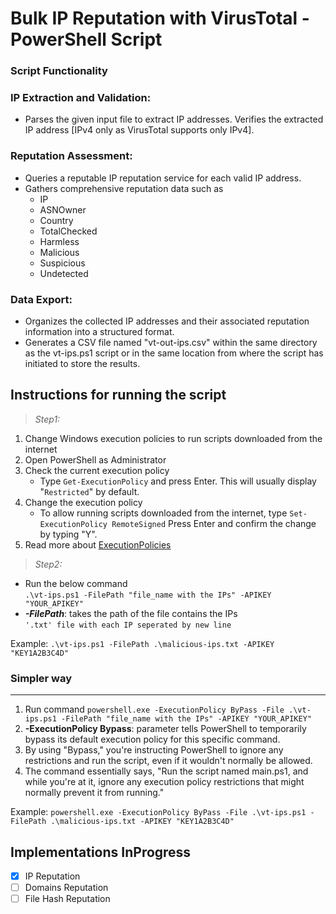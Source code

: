 # Bulk IP Reputation with VirusTotal - PowerShell Script

### Script Functionality

### IP Extraction and Validation:

- Parses the given input file to extract IP addresses. Verifies the extracted IP address [IPv4 only as VirusTotal supports only IPv4].

### Reputation Assessment:

- Queries a reputable IP reputation service for each valid IP address.
- Gathers comprehensive reputation data such as
  - IP
  - ASNOwner
  - Country
  - TotalChecked
  - Harmless
  - Malicious
  - Suspicious
  - Undetected

### Data Export:

- Organizes the collected IP addresses and their associated reputation information into a structured format.
- Generates a CSV file named "vt-out-ips.csv" within the same directory as the vt-ips.ps1 script or in the same location from where the script has initiated to store the results.

## Instructions for running the script

> _Step1:_

1.  Change Windows execution policies to run scripts downloaded from the internet
2.  Open PowerShell as Administrator
3.  Check the current execution policy
    - Type `Get-ExecutionPolicy` and press Enter. This will usually display "`Restricted`" by default.
4.  Change the execution policy
    - To allow running scripts downloaded from the internet, type `Set-ExecutionPolicy RemoteSigned` Press Enter and confirm the change by typing "Y".
5.  Read more about [ExecutionPolicies](https://learn.microsoft.com/en-us/powershell/module/microsoft.powershell.core/about/about_execution_policies?view=powershell-5.1)

> _Step2:_

- Run the below command  
  `.\vt-ips.ps1 -FilePath "file_name with the IPs" -APIKEY "YOUR_APIKEY"`
- **_-FilePath_**: takes the path of the file contains the IPs  
   `'.txt' file with each IP seperated by new line`

Example: `.\vt-ips.ps1 -FilePath .\malicious-ips.txt -APIKEY "KEY1A2B3C4D"`

### Simpler way

---

1. Run command `powershell.exe -ExecutionPolicy ByPass -File .\vt-ips.ps1 -FilePath "file_name with the IPs" -APIKEY "YOUR_APIKEY"`
2. **-ExecutionPolicy Bypass**: parameter tells PowerShell to temporarily bypass its default execution policy for this specific command.
3. By using "Bypass," you're instructing PowerShell to ignore any restrictions and run the script, even if it wouldn't normally be allowed.
4. The command essentially says, "Run the script named main.ps1, and while you're at it, ignore any execution policy restrictions that might normally prevent it from running."

Example: `powershell.exe -ExecutionPolicy ByPass -File .\vt-ips.ps1 -FilePath .\malicious-ips.txt -APIKEY "KEY1A2B3C4D"`

## Implementations InProgress

- [x] IP Reputation
- [ ] Domains Reputation
- [ ] File Hash Reputation
